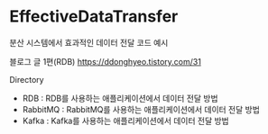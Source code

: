 # EffectiveDataTransfer
분산 시스템에서 효과적인 데이터 전달 코드 예시

블로그 글 1편(RDB) https://ddonghyeo.tistory.com/31

Directory
- RDB : RDB를 사용하는 애플리케이션에서 데이터 전달 방법
- RabbitMQ : RabbitMQ를 사용하는 애플리케이션에서 데이터 전달 방법
- Kafka : Kafka를 사용하는 애플리케이션에서 데이터 전달 방법
